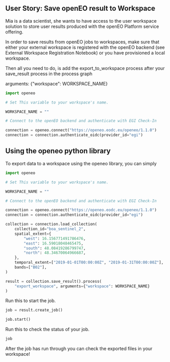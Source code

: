 ## User Story: Save openEO result to Workspace

Mia is a data scientist, she wants to have access to the user workspace solution to store user results produced with the openEO Platform service offering.

In order to save results from openEO jobs to workspaces, make sure that either your external workspace is registered with the openEO backend (see External Workspace Registration Notebook) or you have provisioned a local workspace.

Then all you need to do, is add the export_to_workspace process after your save_result process in the process graph

arguments: {"workspace": WORKSPACE_NAME}


```python
import openeo

# Set This variable to your workspace's name.

WORKSPACE_NAME = ""

# Connect to the openEO backend and authenticate with EGI Check-In

connection = openeo.connect("https://openeo.eodc.eu/openeo/1.1.0")
connection = connection.authenticate_oidc(provider_id="egi")
```

## Using the openeo python library

To export data to a workspace using the openeo library, you can simply


```python
import openeo

# Set This variable to your workspace's name.

WORKSPACE_NAME = ""

# Connect to the openEO backend and authenticate with EGI Check-In

connection = openeo.connect("https://openeo.eodc.eu/openeo/1.1.0")
connection = connection.authenticate_oidc(provider_id="egi")
```


```python
collection = connection.load_collection(
    collection_id="boa_sentinel_2",
    spatial_extent={
        "west": 16.156771491786476,
        "east": 16.59018048465475,
        "south": 48.08419286799747,
        "north": 48.34670064966687,
    },
    temporal_extent=["2019-01-01T00:00:00Z", "2019-01-31T00:00:00Z"],
    bands=["B02"],
)

result = collection.save_result().process(
    "export_workspace", arguments={"workspace": WORKSPACE_NAME}
)
```

Run this to start the job.


```python
job = result.create_job()

job.start()
```

Run this to check the status of your job.


```python
job
```

After the job has run through you can check the exported files in your workspace!
